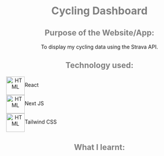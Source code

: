 <div>
 
<h1 style="color: grey" align="center">Cycling Dashboard</h1>
 
<h2 style="color: grey" align="center">Purpose of the Website/App:</h2>
 
<p align="center">To display my cycling data using the Strava API.<p>
 
<h2 style="color: grey" align="center">Technology used:</h2>
 
<div align="center">
  <div style="display: flex; flex-direction: row">
    <img align="center" src="https://symbols.getvecta.com/stencil_94/22_react-icon.e55e75bd2e.svg" alt="HTML" height="50"/>
    <p align="center">React</p>
 </div>
</div>
   
<div align="center">
  <div style="display: flex; flex-direction: row">
    <img align="center" src="https://upload.wikimedia.org/wikipedia/commons/8/8e/Nextjs-logo.svg" alt="HTML" height="50"/>
    <p align="center">Next JS</p>
  </div>
</div>
   
<div align="center">
  <div style="display: flex; flex-direction: row">
    <img align="center" src="https://symbols.getvecta.com/stencil_97/3_tailwind-css-icon.5009c3dbea.svg" alt="HTML" height="50"/>
    <p align="center">Tailwind CSS</p>
  </div>
</div>
 
  
<h2 style="color: grey" align="center">What I learnt:</h2>
 
 
</div>
